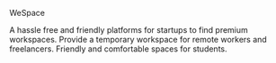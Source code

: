 WeSpace


A hassle free and friendly platforms for startups to find premium workspaces.
Provide a temporary workspace for remote workers and freelancers.
Friendly and comfortable spaces for students.




